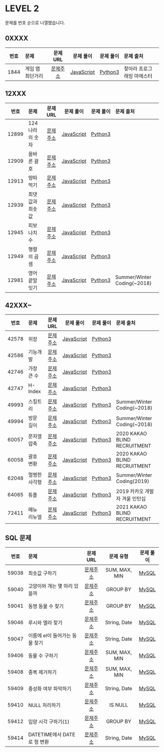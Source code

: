# LEVEL 2

문제를 번호 순으로 나열했습니다.

## 0XXXX

| 번호 | 문제             |                              문제 URL                               |                문제 풀이                 |               문제 풀이               | 문제 출처                  |
| :--: | :--------------- | :-----------------------------------------------------------------: | :--------------------------------------: | :-----------------------------------: | :------------------------- |
| 1844 | 게임 맵 최단거리 | [문제주소](https://programmers.co.kr/learn/courses/30/lessons/1844) | [JavaScript](./1844-게임_맵_최단거리.js) | [Python3](./1844-게임_맵_최단거리.py) | 찾아라 프로그래밍 마에스터 |

## 12XXX

| 번호  | 문제            |                               문제 URL                               |                문제 풀이                 |               문제 풀이               | 문제 출처                   |
| :---: | :-------------- | :------------------------------------------------------------------: | :--------------------------------------: | :-----------------------------------: | :-------------------------- |
| 12899 | 124 나라의 숫자 | [문제주소](https://programmers.co.kr/learn/courses/30/lessons/12899) | [JavaScript](./12899-124_나라의_숫자.js) | [Python3](./12899-124_나라의_숫자.py) |                             |
| 12909 | 올바른 괄호     | [문제주소](https://programmers.co.kr/learn/courses/30/lessons/12909) |   [JavaScript](./12909-올바른_괄호.js)   |   [Python3](./12909-올바른_괄호.py)   |                             |
| 12913 | 땅따먹기        | [문제주소](https://programmers.co.kr/learn/courses/30/lessons/12913) |    [JavaScript](./12913-땅따먹기.js)     |    [Python3](./12913-땅따먹기.py)     |                             |
| 12939 | 최댓값과 최솟값 | [문제주소](https://programmers.co.kr/learn/courses/30/lessons/12939) | [JavaScript](./12939-최댓값과_최솟값.js) | [Python3](./12939-최댓값과_최솟값.py) |                             |
| 12945 | 피보나치 수     | [문제주소](https://programmers.co.kr/learn/courses/30/lessons/12945) |   [JavaScript](./12945-피보나치_수.js)   |   [Python3](./12945-피보나치_수.py)   |                             |
| 12949 | 행렬의 곱셈     | [문제주소](https://programmers.co.kr/learn/courses/30/lessons/12949) |   [JavaScript](./12949-행렬의_곱셈.js)   |   [Python3](./12949-행렬의_곱셈.py)   |                             |
| 12981 | 영어 끝말잇기   | [문제주소](https://programmers.co.kr/learn/courses/30/lessons/12981) |  [JavaScript](./12981-영어_끝말잇기.js)  |  [Python3](./12981-영어_끝말잇기.py)  | Summer/Winter Coding(~2018) |

## 42XXX~

| 번호  | 문제          |                               문제 URL                               |               문제 풀이                |              문제 풀이              | 문제 출처                      |
| :---: | :------------ | :------------------------------------------------------------------: | :------------------------------------: | :---------------------------------: | :----------------------------- |
| 42578 | 위장          | [문제주소](https://programmers.co.kr/learn/courses/30/lessons/42578) |     [JavaScript](./42578-위장.js)      |     [Python3](./42578-위장.py)      |                                |
| 42586 | 기능개발      | [문제주소](https://programmers.co.kr/learn/courses/30/lessons/42586) |   [JavaScript](./42586-기능개발.js)    |   [Python3](./42586-기능개발.py)    |                                |
| 42746 | 가장 큰 수    | [문제주소](https://programmers.co.kr/learn/courses/30/lessons/42746) |  [JavaScript](./42746-가장_큰_수.js)   |  [Python3](./42746-가장_큰_수.py)   |                                |
| 42747 | H-Index       | [문제주소](https://programmers.co.kr/learn/courses/30/lessons/42747) |    [JavaScript](./42747-H-Index.js)    |    [Python3](./42747-H-Index.py)    |                                |
| 49993 | 스킬트리      | [문제주소](https://programmers.co.kr/learn/courses/30/lessons/49993) |   [JavaScript](./49993-스킬트리.js)    |   [Python3](./49993-스킬트리.py)    | Summer/Winter Coding(~2018)    |
| 49994 | 방문 길이     | [문제주소](https://programmers.co.kr/learn/courses/30/lessons/49994) |   [JavaScript](./49994-방문_길이.js)   |   [Python3](./49994-방문_길이.py)   | Summer/Winter Coding(~2018)    |
| 60057 | 문자열 압축   | [문제주소](https://programmers.co.kr/learn/courses/30/lessons/60057) |  [JavaScript](./60057-문자열_압축.js)  |  [Python3](./60057-문자열_압축.py)  | 2020 KAKAO BLIND RECRUITMENT   |
| 60058 | 괄호 변환     | [문제주소](https://programmers.co.kr/learn/courses/30/lessons/60058) |   [JavaScript](./60058-괄호_변환.js)   |   [Python3](./60058-괄호_변환.py)   | 2020 KAKAO BLIND RECRUITMENT   |
| 62048 | 멀쩡한 사각형 | [문제주소](https://programmers.co.kr/learn/courses/30/lessons/62048) | [JavaScript](./62048-멀쩡한_사각형.js) | [Python3](./62048-멀쩡한_사각형.py) | Summer/Winter Coding(2019)     |
| 64065 | 튜플          | [문제주소](https://programmers.co.kr/learn/courses/30/lessons/64065) |     [JavaScript](./64065-튜플.js)      |     [Python3](./64065-튜플.py)      | 2019 카카오 개발자 겨울 인턴십 |
| 72411 | 메뉴 리뉴얼   | [문제주소](https://programmers.co.kr/learn/courses/30/lessons/72411) |  [JavaScript](./72411-메뉴_리뉴얼.js)  |  [Python3](./72411-메뉴_리뉴얼.py)  | 2021 KAKAO BLIND RECRUITMENT   |

## SQL 문제

| 번호  | 문제                           |                               문제 URL                               |   문제 유형   |                      문제 풀이                      |
| :---: | :----------------------------- | :------------------------------------------------------------------: | :-----------: | :-------------------------------------------------: |
| 59038 | 최솟값 구하기                  | [문제주소](https://programmers.co.kr/learn/courses/30/lessons/59038) | SUM, MAX, MIN |         [MySQL](./59038-최솟값_구하기.sql)          |
| 59040 | 고양이와 개는 몇 마리 있을까   | [문제주소](https://programmers.co.kr/learn/courses/30/lessons/59040) |   GROUP BY    |  [MySQL](./59040-고양이와_개는_몇_마리_있을까.sql)  |
| 59041 | 동명 동물 수 찾기              | [문제주소](https://programmers.co.kr/learn/courses/30/lessons/59041) |   GROUP BY    |       [MySQL](./59041-동명_동물_수_찾기.sql)        |
| 59046 | 루시와 엘라 찾기               | [문제주소](https://programmers.co.kr/learn/courses/30/lessons/59046) | String, Date  |        [MySQL](./59046-루시와_엘라_찾기.sql)        |
| 59047 | 이름에 el이 들어가는 동물 찾기 | [문제주소](https://programmers.co.kr/learn/courses/30/lessons/59047) | String, Date  | [MySQL](./59047-이름에_el이_들어가는_동물_찾기.sql) |
| 59406 | 동물 수 구하기                 | [문제주소](https://programmers.co.kr/learn/courses/30/lessons/59406) | SUM, MAX, MIN |         [MySQL](./59406-동물_수_구하기.sql)         |
| 59408 | 중복 제거하기                  | [문제주소](https://programmers.co.kr/learn/courses/30/lessons/59408) | SUM, MAX, MIN |         [MySQL](./59408-중복_제거하기.sql)          |
| 59409 | 중성화 여부 파악하기           | [문제주소](https://programmers.co.kr/learn/courses/30/lessons/59409) | String, Date  |      [MySQL](./59409-중성화_여부_파악하기.sql)      |
| 59410 | NULL 처리하기                  | [문제주소](https://programmers.co.kr/learn/courses/30/lessons/59410) |    IS NULL    |         [MySQL](./59410-NULL_처리하기.sql)          |
| 59412 | 입양 시각 구하기(1)            | [문제주소](https://programmers.co.kr/learn/courses/30/lessons/59412) |   GROUP BY    |     [MySQL](<./59412-입양_시각_구하기(1).sql>)      |
| 59414 | DATETIME에서 DATE로 형 변환    | [문제주소](https://programmers.co.kr/learn/courses/30/lessons/59414) | String, Date  |  [MySQL](./59414-DATETIME에서_DATE로_형_변환.sql)   |

